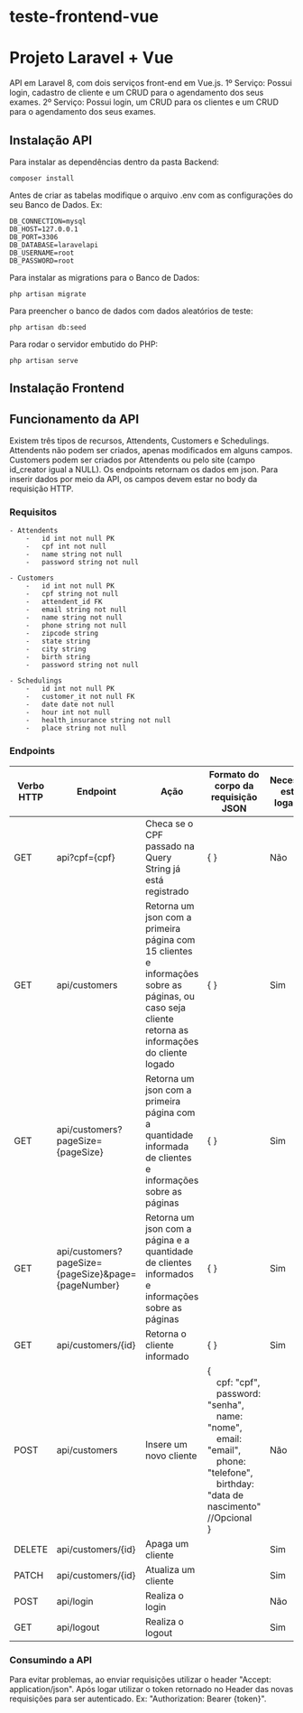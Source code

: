 ﻿# teste-frontend-vue

# Projeto Laravel + Vue

API em Laravel 8, com dois serviços front-end em Vue.js.
1º Serviço: Possui login, cadastro de cliente e um CRUD para o agendamento dos seus exames.
2º Serviço: Possui login, um CRUD para os clientes e um CRUD para o agendamento dos seus exames. 

## Instalação API

Para instalar as dependências dentro da pasta Backend:
```
composer install
``` 

Antes de criar as tabelas modifique o arquivo .env com as configurações do seu Banco de Dados.
Ex:
```
DB_CONNECTION=mysql
DB_HOST=127.0.0.1
DB_PORT=3306
DB_DATABASE=laravelapi
DB_USERNAME=root
DB_PASSWORD=root
```

Para instalar as migrations para o Banco de Dados:
```
php artisan migrate
```

Para preencher o banco de dados com dados aleatórios de teste:
```
php artisan db:seed
```

Para rodar o servidor embutido do PHP:
```
php artisan serve
```

## Instalação Frontend

## Funcionamento da API

Existem três tipos de recursos, Attendents, Customers e Schedulings. Attendents não podem ser criados, apenas modificados em alguns campos. Customers podem ser criados por Attendents ou pelo site (campo id_creator igual a NULL).  Os endpoints retornam os dados em json. Para inserir dados por meio da API, os campos devem estar no body da requisição HTTP.

### Requisitos
    - Attendents
        -   id int not null PK
        -   cpf int not null
        -   name string not null
        -   password string not null

    - Customers
        -   id int not null PK
        -   cpf string not null
        -   attendent_id FK
        -   email string not null
        -   name string not null
        -   phone string not null
        -   zipcode string
        -   state string
        -   city string
        -   birth string
        -   password string not null

    - Schedulings
        -   id int not null PK
        -   customer_it not null FK
        -   date date not null
        -   hour int not null
        -   health_insurance string not null
        -   place string not null

### Endpoints

| Verbo HTTP | Endpoint | Ação | Formato do corpo da requisição JSON | Necessita estar logado? | Perfil |
| --- | --- | --- | --- | --- | --- |
| GET | api?cpf={cpf} | Checa se o CPF passado na Query String já está registrado | { } | Não | Público |
| GET | api/customers | Retorna um json com a primeira página com 15 clientes e informações sobre as páginas, ou caso seja cliente retorna as informações do cliente logado | { } | Sim | Atendente |
| GET | api/customers?pageSize={pageSize} | Retorna um json com a primeira página com a quantidade informada de clientes e informações sobre as páginas | { } | Sim | Atendente |
| GET | api/customers?pageSize={pageSize}&page={pageNumber} | Retorna um json com a página e a quantidade de clientes informados e informações sobre as páginas | { } | Sim | Atendente |
| GET | api/customers/{id} | Retorna o cliente informado | { } | Sim | Atendente/Cliente |
| POST | api/customers | Insere um novo cliente | {<br>&emsp;cpf: "cpf",<br>&emsp;password: "senha",<br>&emsp;name: "nome",<br>&emsp;email: "email",<br>&emsp;phone: "telefone",<br>&emsp;birthday: "data de nascimento" //Opcional<br>} | Não | Público/Atendente |
| DELETE | api/customers/{id} | Apaga um cliente | | Sim | Atendente |
| PATCH | api/customers/{id} | Atualiza um cliente | | Sim | Atendente |
| POST | api/login | Realiza o login | | Não | Público |
| GET | api/logout | Realiza o logout | | Sim | Atendente\Cliente |

### Consumindo a API

Para evitar problemas, ao enviar requisições utilizar o header "Accept: application/json". Após logar utilizar o token retornado no Header das novas requisições para ser autenticado. Ex: "Authorization: Bearer {token}".
